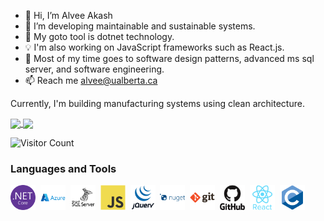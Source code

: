 - 👋 Hi, I’m Alvee Akash
- 👀 I’m developing maintainable and sustainable systems.
- 🌱 My goto tool is dotnet technology.
- 💡 I'm also working on JavaScript frameworks such as React.js.
- 💞️ Most of my time goes to software design patterns, advanced ms sql server, and software engineering.
- 📫 Reach me alvee@ualberta.ca

Currently, I'm building manufacturing systems using clean architecture.


<a href="https://github.com/alvee2020/">
  <img align="center" src="https://github-readme-stats.vercel.app/api?username=alvee2020&hide=contribs,prs,issues&count_private=true&show_icons=true&include_all_commits=false&theme=tokyonight" />
</a>
<a href="https://github.com/alvee2020">
  <img align="center" src="https://github-readme-stats.vercel.app/api/top-langs/?username=alvee2020&layout=compact&theme=radical" />
</a>


<!---
alvee2020/alvee2020 is a ✨ special ✨ repository because its `README.md` (this file) appears on your GitHub profile.
You can click the Preview link to take a look at your changes.
--->


![Visitor Count](https://profile-counter.glitch.me/alvee2020/count.svg)

### Languages and Tools

<div>
  <img src="https://github.com/devicons/devicon/blob/master/icons/dotnetcore/dotnetcore-original.svg" title="dotnet" alt="dotnet" width="40" height="40"/>&nbsp;
  <img src="https://github.com/devicons/devicon/blob/master/icons/azure/azure-original-wordmark.svg" title="Azure" alt="Azure" width="40" height="40"/>&nbsp;
  <img src="https://github.com/devicons/devicon/blob/master/icons/microsoftsqlserver/microsoftsqlserver-plain-wordmark.svg" title="MS SQL" alt="MS SQL" width="40" height="40"/>&nbsp;
    <img src="https://github.com/devicons/devicon/blob/master/icons/javascript/javascript-original.svg" title="JavaScript" alt="JavaScript" width="40" height="40"/>&nbsp;
  <img src="https://github.com/devicons/devicon/blob/master/icons/jquery/jquery-original-wordmark.svg" title="jQuery" alt="jQuery" width="40" height="40"/>&nbsp;
  <img src="https://github.com/devicons/devicon/blob/master/icons/nuget/nuget-original-wordmark.svg" title="Nuget" **alt="Nuget" width="40" height="40"/>&nbsp;
  <img src="https://github.com/devicons/devicon/blob/master/icons/git/git-original-wordmark.svg" title="Git" **alt="Git" width="40" height="40"/>&nbsp;
  <img src="https://github.com/devicons/devicon/blob/master/icons/github/github-original-wordmark.svg" title="GitHub" **alt="GitHub" width="40" height="40"/>&nbsp;
  <img src="https://github.com/devicons/devicon/blob/master/icons/react/react-original-wordmark.svg" title="React" alt="React" width="40" height="40"/>&nbsp;
  <img src="https://github.com/devicons/devicon/blob/master/icons/c/c-original.svg" title="C" alt="C" width="40" height="40"/>&nbsp;
</div>
